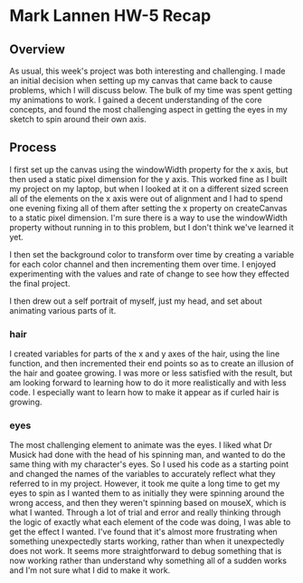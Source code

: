 # Mark Lannen HW-5 Recap

## Overview
As usual, this week's project was both interesting and challenging. I made an initial decision when setting up my canvas that came back to cause problems, which I will discuss below. The bulk of my time was spent getting my animations to work. I gained a decent understanding of the core concepts, and found the most challenging aspect in getting the eyes in my sketch to spin around their own axis.

## Process
I first set up the canvas using the windowWidth property for the x axis, but then used a static pixel dimension for the y axis. This worked fine as I built my project on my laptop, but when I looked at it on a different sized screen all of the elements on the x axis were out of alignment and I had to spend one evening fixing all of them after setting the x property on createCanvas to a static pixel dimension. I'm sure there is a way to use the windowWidth property without running in to this problem, but I don't think we've learned it yet.

I then set the background color to transform over time by creating a variable for each color channel and then incrementing them over time. I enjoyed experimenting with the values and rate of change to see how they effected the final project.

I then drew out a self portrait of myself, just my head, and set about animating various parts of it.

### hair
I created variables for parts of the x and y axes of the hair, using the line function, and then incremented their end points so as to create an illusion of the hair and goatee growing. I was more or less satisfied with the result, but am looking forward to learning how to do it more realistically and with less code. I especially want to learn how to make it appear as if curled hair is growing.

### eyes
The most challenging element to animate was the eyes. I liked what Dr Musick had done with the head of his spinning man, and wanted to do the same thing with my character's eyes. So I used his code as a starting point and changed the names of the variables to accurately reflect what they referred to in my project. However, it took me quite a long time to get my eyes to spin as I wanted them to as initially they were spinning around the wrong access, and then they weren't spinning based on mouseX, which is what I wanted. Through a lot of trial and error and really thinking through the logic of exactly what each element of the code was doing, I was able to get the effect I wanted. I've found that it's almost more frustrating when something unexpectedly starts working, rather than when it unexpectedly does not work. It seems more straightforward to debug something that is now working rather than understand why something all of a sudden works and I'm not sure what I did to make it work.  

